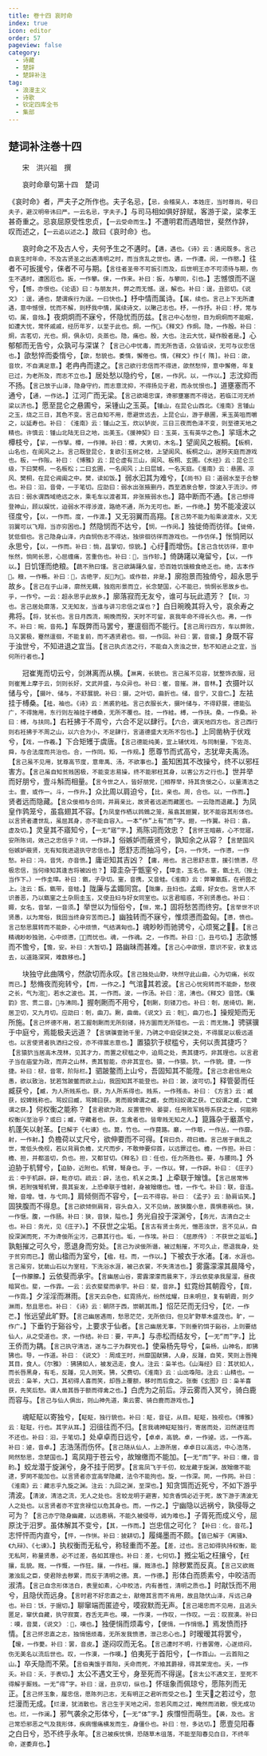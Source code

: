 ```yaml
---
title: 卷十四 哀时命
index: true
icon: editor
order: 57
pageview: false
category:
  - 诗藏
  - 楚辞
  - 楚辞补注
tag:
  - 浪漫主义
  - 诗歌
  - 钦定四库全书
  - 集部
---
```


## 楚词补注巻十四  
  
　　宋　洪兴祖　撰  
  
　　哀时命章句第十四　楚词  
  
  《哀时命》者，严夫子之所作也。夫子名忌，【`忌，会稽吴人，本姓庄，当时尊尚，号曰夫子，避汉明帝讳曰严。一云名忌，字夫子。`】与司马相如俱好辞赋，客游于梁，梁孝王甚奇重之。忌哀屈原受性忠贞，【`一云受命而生。`】不遭明君而遇暗世，斐然作辞，叹而述之，【`一云追以述之。`】故曰《哀时命》也。  

　　哀时命之不及古人兮，夫何予生之不遘时。【`遘，遇也。《诗》云︰遘闵既多。言己自哀生时年命，不及古贤圣之出遇清明之时，而当贪乱之世也。遘，一作遭。闵，一作愍。`】往者不可扳援兮，俫者不可与期。【`言往者圣帝不可扳引而及，后世明王亦不可须待与期，伤生不遇时，遭困厄也。扳，一作攀。俫，一作来。补曰︰扳，与攀同，引也。`】志憾恨而不逞兮，【`憾，亦恨也。《论语》曰：与朋友共，弊之而无憾。逞，解也。补曰︰逞，丑郢切。《说文》︰逞，通也，楚谓疾行为逞。一曰快也。`】杼中情而属诗。【`属，续也。言己上下无所遭遇，意中憾恨，忧而不解，则杼我中情，属续诗文，以敶己志也。杼，一作抒。补曰︰杼，常与切。属，音烛。`】夜炯炯而不寐兮，怀隐忧而历兹。【`言己中心愁怛，目为炯炯而不能眠，如遭大忧，常怀戚戚，经历年岁，以至于此也。炯，一作𤈍。《释文》作炯。隐，一作殷。补曰︰炯，古茗切，光也。炯，俱永切，炎蒸也。隐，痛也。殷，大也。注云大忧，疑作殷者是。`】心郁郁而无告兮，众孰可与深谋？【`言己心中忧毒，而无所告语，众皆谄谀，无可与议忠信也。`】欿愁悴而委惰兮，【`欿，愁貌也。委惰，懈倦也。惰，《释文》作[亻隋]。补曰︰欿，音坎，不自满足意。`】老冉冉而逮之。【`言己欲行忠信而不得进，欿然愁悴，意中懈倦，年复已过，为老所及，而志不立也。`】居处愁以隐约兮，【`居，一作凥。以，一作以。`】志沈抑而不扬。【`言己放于山泽，隐身守约，而志意沈抑，不得扬见于君，而永忧恨也。`】道壅塞而不通兮，【`通，一作达。`】江河广而无梁。【`言己欲竭忠谋，谗邪壅塞而不得达，若临江河无桥梁以济也。`】愿至昆仑之悬圃兮，采锺山之玉英。【`锺山，在昆仑山西北。《淮南》言锺山之玉，烧之三日，其色不变。言己自知不用，愿避世远去，上昆仑山，游于悬圃，釆玉英咀而嚼之，以延寿也。补曰︰《淮南》云︰锺山之玉，炊以𬬻炭，三日三夜而色泽不变，则至德天地之精也。许慎云︰锺山北陆无日之地，出美玉。《援神契》曰︰玉英，玉有英华之色。`】㧛瑶木之橝枝兮，【`㧛，一作掔。橝，一作掸。补曰︰橝，大男切，木名。`】望阆风之板桐。【`板桐，山名也，在阆风之上。言己既登昆仑，复欲引玉树之枝，上望阆风、板桐之山，遂陟天庭而游戏也。板，一作阪。补曰︰《博雅》云︰昆仑虚有三山，阆风、板桐、玄圃。《水经》云︰昆仑三级，下曰樊桐，一名板松；二曰玄圃，一名阆风；上曰层城，一名天庭。《淮南》云︰悬圃、凉风、樊桐，在昆仑阊阖之中。樊，读如饭。`】弱水汩其为难兮，【`《尚书》曰：道弱水至于合黎也。补曰︰汩，音骨，一于笔切。应劭曰：弱水出张掖删丹，西至酒泉合黎，馀波入于流沙。师古曰：弱水谓西域绝远之水，乘毛车以渡者耳，非张掖弱水也。`】路中断而不通。【`言己想得登神山，顾以娱忧，迫弱水不得涉渡，路绝不通，所为无可也。断，一作绝。`】势不能凌波以径度兮，【`以，一作而。度，一作渡。`】又无羽翼而高翔。【`言己势不能为船乘波渡水，又无羽翼可以飞翔，当亦穷困也。`】然隐悯而不达兮，【`悯，一作闵。`】独徙倚而彷徉。【`徙倚，犹低佪也。言己隐身山泽，内自悯伤志不得达，独徘徊彷徉而游戏也。一作仿佯。`】怅惝罔以永思兮，【`以，一作而。补曰︰惝，昌掌切，惊貌。`】心纡𨋎而增伤。【`言己含忧彷徉，意中怅然，惝罔长思，心屈缠痛，苦重伤也。补曰︰𨋎，当作轸。`】倚踌躇以淹留兮，【`以，一作以。`】日饥馑而绝粮。【`蔬不熟曰馑。言己欲踌躇久留，恐百姓饥饿粮食绝乏也。绝，古本作𢇍。粮，一作粻。补曰︰𢇍，古绝字，反𢇍为𦇓。或作㡭，非是。`】廓抱景而独倚兮，超永思乎故乡。【`言己在于山泽，廓然无耦，独抱形景而立，长念楚国，心不能已，惝惘长思故乡也。乎，一作兮。一云：超永思乎此故乡。`】廓落寂而无友兮，谁可与玩此遗芳？【`玩，习也。言己居处廓落，又无知友，当谁与讲习忠信之谋也？`】白日晼晚其将入兮，哀余寿之弗将。【`将，犹长也。言日月西流，晼晚而殁，天时不可留，哀我年命不得长久也。弗，一作不。补曰︰晼，音苑。`】车既弊而马罢兮，蹇邅徊而不能行。【`言己周行四方，车以弊败，马又罢极，蹇然邅徊，不能复前，而不遇贤君也。徊，一作回。补曰︰罢，音疲。`】身既不容于浊世兮，不知进退之宜当。【`言己执贞洁之行，不能自入贪浊之世，愁不知进止之宜，当何所行者也。`】

　　冠崔嵬而切云兮，剑淋离而从横。【`淋离，长貌也。言己虽不见容，犹整饰衣服，冠则崔嵬上摩于云，剑则长好，文武并盛，与众异也。补曰︰崔，音摧。淋，音林。`】衣摄叶以储与兮，【`摄叶、储与，不舒展貌。补曰︰摄，之叶切，曲折也。储，音宁，又音伫。`】左袪挂于榑桑。【`袪，袖也。《诗》云︰羔裘豹袪。言己衣服长大，摄叶储与，不得舒展，德能弘广，不得施用，东行则左袖挂于榑桑，无所不覆也。挂，一作絓。榑，一作扶。桑，一作桑。补曰︰榑，与扶同。`】右衽拂于不周兮，六合不足以肆行。【`六合，谓天地四方也。言己西行则右衽拂于不周之山，以六合为小，不足肆行，言道德盛大无所不包也。`】上同凿枘于伏戏兮，【`戏，一作羲。`】下合矩矱于虞唐。【`言己德能纯美，宜上辅伏戏，与同制量，下佐尧、舜，与合法度而共治也。合，一作同。矩，一作规。`】愿尊节而式高兮，志犹卑夫禹汤。【`言己虽不见用，犹尊高节度，意卑禹、汤，不欲事也。`】虽知困其不改操兮，终不以邪枉害方。【`言己虽自知贫贱困极，不能变志易操，终不能邪枉其身，以害公方之行也。`】世并举而好朋兮，壹斗斛而相量。【`言今世之人，皆好朋党，𥩖相荐举，持其贪佞之心，以量清洁之士。壹，或作一。斗，一作升。`】众比周以肩迫兮，【`比，亲也。周，合也。以，一作而。`】贤者远而隐藏。【`言众佞相与合同，并肩亲比，故贤者远逝而藏匿也。一云隐而退藏。`】为凤皇作鹑笼兮，虽翕翅其不容。【`为凤皇作栖以鹑鴳之笼，虽翕其翅翼，犹不能容其形体也。以言贤者遭世乱，虽屈其身，亦不能自容入。一本“作”上有“而”字。翅，一作翼。补曰︰翕，虚及切。`】灵皇其不寤知兮，【`一无“寤”字。`】焉陈词而效忠？【`言怀王暗蔽，心不觉寤，安所陈词，效己之忠信乎？词，一作辞。`】俗嫉妒而蔽贤兮，孰知余之从容？【`言楚国风俗嫉妒蔽贤，无有知我进退执守忠信也。`】愿舒志而抽冯兮，【`冯，一作凭，一作懑，一作愁。补曰︰冯，音凭，亦音愤。`】庸讵知其吉凶？【`庸，用也。言己思舒志意，援引愤懑，尽极忠信，当何缘知其逢吉将被凶也？`】璋圭杂于甑窐兮，【`璋圭，玉名也。窐，甑土孔（按土当作下。）一作圭璋。补曰︰甑，子孕切。窐，音携，又音蛙。《淮南》云︰弊箄甑瓾，在袇茵之上。注云︰瓾，甑带，音蛙。`】陇廉与孟娵同宫。【`陇廉，丑妇也。孟娵，好女也。言世人不识善恶，乃以甑窐之土杂厕圭玉，又使丑妇与好女同室也。以言君暗惑，不别贤愚也。补曰︰娵，女名，音邹，一音须。`】举世以为恒俗兮，【`恒，常。`】固将愁苦而终穷。【`言举世不识贤愚，以为常俗，我固当终身穷苦而已。`】幽独转而不寐兮，惟烦懑而盈匈。【`懑，愤也。言己愁思展转而不能卧，心中烦愤，气结满匈也。`】魂眇眇而驰骋兮，心烦冤之𢥞𢥞。【`言己精魂眇眇独驰，心中烦懑，𢥞𢥞而忧也。魂，一作魂。之，一作而。补曰︰𢥞，丑弓切。`】志欿憾而不憺兮，【`憺，安。补曰︰大暂切。`】路幽昧而甚难。【`言己心中欿恨，意识不安，欲复远去，以道路深冥，难数移也。`】

　　块独守此曲隅兮，然欿切而永叹。【`言己独处山野，块然守此山曲，心为切痛，长叹而已。`】愁脩夜而宛转兮，【`而，一作之。`】气涫𩰾其若波。【`言己心忧宛转而不能卧，愁夜之长，气为涫𩰾，若水之波也。其，一作而。波，一作汤。补曰︰涫，沸也。《释文》音馆。《集韵》宫、贯二音。𩰾与沸同。`】握剞劂而不用兮，【`剞劂，刻镂刀也。补曰︰剞，居绮切。劂，居卫切，又九月切。应劭曰︰剞，曲刀。劂，曲凿。《说文》云︰剞𠜾，曲刀也。`】操规矩而无所施。【`言己怀德不用，若工握剞劂而无所刻镂，持方圜而无所错也。一云：而无施。`】骋骐骥于中庭兮，焉能极夫远道？【`言骐骥壹驰千里，乃骋之中庭促狭之处，不得展足以极远道也。以言使贤者执洒扫之役，亦不得展志意也。`】置猿狖于棂槛兮，夫何以责其捷巧？【`言猿狖当居高木茂林，见其才力，而置之棂槛之中，迫局之处，责其捷巧，非其理也。以言君子当在庙堂为政，而弃之山林，责其智能，亦非其宜也。猿，一作猿。狖，一作貌。捷，一作捷。补曰︰棂，音零，阶际栏。`】驷跛鳖而上山兮，吾固知其不能陞。【`言己念君信用众愚，欲以致治，犹若驾跛鳖而欲上山，我固知其不能登也。补曰︰跛，波可切。`】释管晏而任臧获兮，【`臧，为人所贱系也。获，为人所系得也。贱系，一作残击。补曰︰《方言》云︰臧获，奴婢贱称也。骂奴曰臧，骂婢曰获。男而聓婢谓之臧，女而妇奴谓之获。亡奴谓之臧，亡婢谓之获。`】何权衡之能称？【`言君欲为政，反置管仲、晏婴，任用败军贱辱系获之士，何能称权衡兴至治乎？或曰；臧，守藏者也。获，生禽者也。皆卑贱无知之人。`】箟簬杂于黀蒸兮，机蓬矢以射革。【`已解于《七谏》也。箟，竹也。一作菎簬。黀，一作菆，一作丛，一作靡。射，一作射。`】负檐荷以丈尺兮，欲伸要而不可得。【`背曰负，荷曰檐。言己居于衰乱之世，常低头俛视，若以背肩负檐，丈尺而步，不敢伸要仰首，以远罪过也。檐，一作担。补曰︰檐、担，并都滥切，负也。担，又都甘切。《释名》曰︰任也，任力所胜也。要，与腰同。`】外迫胁于机臂兮，【`迫胁，近附也。机臂，弩身也。于，一作以。臂，一作辟。补曰︰《庄子》云︰中于机辟。辟，毗亦切。疏云︰辟，法也，机关之类。`】上牵联于矰隿。【`言己居常怖惧，若附强弩机臂，畏其妄发，上恐牵联于隿射，身被矰缴也。隿，一作弋。补曰︰联，音连。矰，音增。隿，与弋同。`】肩倾侧而不容兮，【`一云不得容。补曰︰《孟子》云︰胁肩谄笑。`】固狭腹而不得息。【`言己欲倾侧肩背，容头自入，又不见纳，故狭腹小息，畏惧患祸也。狭，一作惬。腹，一作肠。补曰︰狭，音狭，隘也。`】务光自投于深渊兮，【`务光，古清白之士也。补曰︰务光，见《庄子》。`】不获世之尘垢。【`言古有贤士务光，憎恶浊世，言不见从，自投深渊而死，不为谗佞所尘污，己慕其行也。垢，一作埃。补曰︰《屈原传》︰不获世之滋垢。`】孰魁摧之可久兮，愿退身而穷处。【`言己为谀佞所谮，被过魁摧，不可久止，愿退我身，处于贫穷而已。`】凿山楹而为室兮，【`楹，柱。而，一作以。`】下被衣于水渚。【`渚，水涯也。言己虽穷，犹凿山石以为室柱，下洗浴水涯，被己衣裳，不失清洁也。`】雾露濛濛其晨降兮，【`一作朦朦。`】云依斐而承宇。【`言幽居山谷，雾露濛濛而晨来下，浮云依斐承我屋溜，昼夜暗冥也。斐，一作霏。一云：云衣斐斐而承宇。补曰︰斐，音非。`】虹霓纷其朝霞兮，【`霓，一作霓。`】夕淫淫而淋雨。【`言天云杂色，虹霓扬光，纷然炫耀，日未明旦，复有朝霞，则夕淋雨，愁且思也。补曰︰《诗》云︰朝𬯀于西，崇朝其雨。`】怊茫茫而无归兮，【`茫，一作芒。`】怅远望此旷野。【`言己幽居遇雨，愁思茫茫，无所依归，但见旷野草木盛茂也。旷，一作广。`】下垂钓于谿谷兮，上要求于仙者。【`言己幽居无事，下则垂钓饵于谿谷，上则要结仙人，从之受道也。求，一作结。补曰︰要，平声。`】与赤松而结友兮，【`一无“而”字。`】比王侨而为耦。【`言己执守清洁，遂与二子为群党也。`】使枭杨先导兮，【`枭杨，山神名，即狒狒也。导，一作道。补曰︰《说文》︰周成王时，州靡国献狒，人身，反踵，自笑，笑则上唇掩其目，食人。《尔雅》︰狒狒如人，被发迅走，食人。注云︰枭羊也。《山海经》曰︰其状如人，而长唇黑身，有毛，反踵，见人则笑。狒，父费切。《淮南》云︰山出嘄阳。注云︰山精也。一说云︰枭羊，大口，其初得人喜而笑，却唇上覆额，移时而后食之。张衡《玄图》曰︰枭羊喜获，先笑后愁。谓人凿其唇于额而得禽之也。`】白虎为之前后。浮云雾而入冥兮，骑白鹿而容与。【`言己与仙人俱出，则山神先道，乘云雾、骑白鹿而游戏也。`】

　　魂眐眐以寄独兮，【`眐眐，独行貌也。补曰︰眐，音征，从目。眐眐，独视也。《博雅》云︰聇聇，行也。其字从耳。`】汩徂往而不归。【`言我魂神眐眐独行，寄居而处，汩然遂往而不还也。补曰︰汩，于笔切。`】处卓卓而日远兮，【`卓卓，高貌。卓，一作逴。远，一作高。补曰︰逴，音卓。`】志浩荡而伤怀。【`言己随从仙人，上游所居，卓卓日以高远，中心浩荡，罔然愁思，念楚国也。`】鸾凤翔于苍云兮，故矰缴而不能加。【`一无“而”字。补曰︰缴，音酌。`】蛟龙潜于旋渊兮，身不挂于罔罗。【`言鸾凤飞于千仞，蛟龙藏于旋渊，故矰缴不能逮，罗罔不能加也。以言贤者亦宜高举隐藏，法令不能拘也。旋，一作深。罔，一作网。补曰︰《淮南》云︰藏志乎九旋之渊。注云︰九回之渊，至深也。`】知贪饵而近死兮，不如下游乎清波。【`清波，清洁之流，无人之处也。言蛟龙明于避害，知贪香饵必近于死，故下游于清波无人之处也。以言贤者亦不宜贪禄位以危其身也。而，一作之。`】宁幽隐以远祸兮，孰侵辱之可为？【`言己亦宁隐身幽藏，以远患祸，不能久被侵辱，诚为难也。`】子胥死而成义兮，屈原沈于汨罗。虽体解其不变兮，【`其，一作而。`】岂忠信之可化？【`补曰︰化，音花。`】志怦怦而内直兮，【`怦，一作恲。补曰︰披耕切。`】履绳墨而不颇。【`皆已解于《离骚》、《九辩》、《七谏》。`】执权衡而无私兮，称轻重而不差。【`差，过也。言己如得执持权衡，能无私阿，称量贤愚，必不过差，各如其理也。补曰︰差，七何切。`】摡尘垢之枉攘兮，【`枉攘，乱貌。摡，一作慨，一作狂。攘，一作枉。攘，摡涤也。`】除秽累而反真。【`言己又欲摡激浊乱之臣，使君除去秽累，而反于清明之德。真，一作德。`】形体白而质素兮，中晈洁而淑清。【`言己自念形体洁白，表里如素，心中晈洁，内有善性，清明之质也。`】时猒饫而不用兮，且隐伏而远身。【`言时君不好忠直之士，猒倦其言而不肯用，故且隐伏山泽，斥远己身也。补曰︰饫，于据切。`】聊窜端而匿迹兮，嗼寂默而无声。【`言己竭忠而不见用，且逃头匿足，窜伏自藏，执守寂寞，吞舌无声也。嗼，一作漠，一作叹，一作叹。一云：叹寂漠。补曰︰嗼，音莫，《说文》︰𠴫，嗼也。`】独便悁而烦毒兮，【`便悁，一作悁悒。`】焉发愤而抒情。【`言己怀忠直之志，独悁悒烦毒，无所发我愤懑，泄己忠心也。`】时暧暧其将罢兮，【`暧，一作薆。补曰︰罢，音皮。`】遂闷叹而无名。【`言己遭时不明，行善罢倦，心遂烦闷，伤无美名以流后世也。叹，一作漠，一作嗼。`】伯夷死于首阳兮，【`一作首山。一云首阳之山。`】卒夭隐而不荣。【`言伯夷饿于首阳，夭命而死，不飨其爵禄，得其荣宠也。夭，一作夭。补曰︰夭，于表切。`】太公不遇文王兮，身至死而不得逞。【`言太公不遇文王，至死不得解于厮贱。一无“得”字。补曰︰逞，丑京切，纵也。`】怀瑶象而佩琼兮，愿陈列而无正。【`言己怀玉象，履忠信，愿陈列己志，无有明正之君听而受之也。`】生天𡒰之若过兮，忽烂漫而无成。【`烂漫，犹消散也。言己生于天地之闲，忽若风雨之过，晻然而消散，恨无成功也。烂，一作澜。`】邪气袭余之形体兮，【`一无“体”字。`】疾憯怛而萌生。【`袭，及也。言己常恐邪恶之气及我形体，疾病憯痛横发而生，身僵仆也。补曰︰怛，多达切。`】愿壹见阳春之白日兮，恐不终乎永年。【`言己被疾忧惧，恐随草木徂落，不能至阳春见白日，不终年命，遂委弃也。`】
